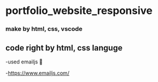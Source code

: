 # portfolio_website_responsive
### make by html, css, vscode

## code right by html, css languge

-used emailjs 👀

-https://www.emailjs.com/
